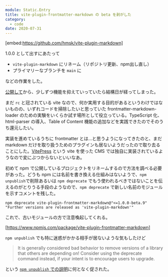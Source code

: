 ```yaml
---
module: Static.Entry
title: vite-plugin-frontmatter-markdown の beta を剥がした
category:
  - code
date: 2020-07-31
---
```


[embed:https://github.com/hmsk/vite-plugin-markdown]

1.0.0 として出すにあたって

- `vite-plugin-markdown` にリネーム（リポジトリ更新、npm出し直し）
- プライマリーなブランチを `main` に

などの作業をした。

[公開して](https://text.hmsk.me/entries/2020-07-06/)から、少しずつ機能を抑えていっていたら結構日が経ってしまった。

まだ `rc` と冠されている vite なので、何か実用する目的があるというわけではないものの、いずれコードを掃除したいと思っていた frontmatter-markdown-loader のための実験をいくらか試す場所として役立っている。TypeScript 化、html-parser の導入、Table of Content 機能の追加などを実践できたのでそのうち還元したい。

実装を進めているうちに frontmatter とは...と思うようになってきたのと、まだ markdown だけを取り扱うためのプラグインも居ないようだったので取り去ることにした。[VitePress](https://github.com/vuejs/vitepress) という vite を使った CMS では独自に実装されているようなので変にぶつからないといいなあ。

初めて npm で公開しているプロジェクトをリネームするので方法を調べる必要があった。どうも npm には名前を書き換える仕組みはないようで、`npm unpublish`で削除あるいは `npm deprecate` でもう使われるべきではないことを伝えるのがとりうる手段のようなので、`npm deprecate` で新しい名前のモジュールを示すコメントを残した。

```
npm deprecate vite-plugin-frontmatter-markdown@"<=1.0.0-beta.9" "Further versions are released as 'vite-plugin-markdown'"
```

これで、古いモジュールの方で注意喚起してくれる。

[https://www.npmjs.com/package/vite-plugin-frontmatter-markdown]

`npm unpublish` でも特に迷惑がかかる相手が居ないような気もしたけど

> It is generally considered bad behavior to remove versions of a library that others are depending on!
> Consider using the deprecate command instead, if your intent is to encourage users to upgrade.

という [`npm unpublish` での説明](https://docs.npmjs.com/cli/unpublish)に何となく促された。
